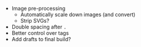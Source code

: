 - Image pre-processing
    - Automatically scale down images (and convert)
    - Strip SVGs?
- Double spacing after `.`
- Better control over tags
- Add drafts to final build?
